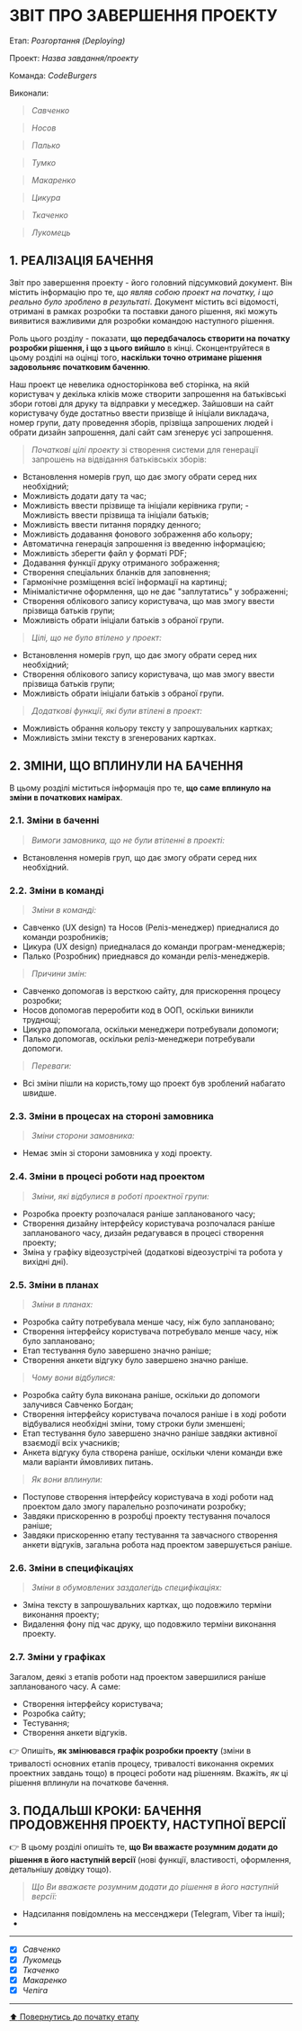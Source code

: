 ﻿# ЗВІТ ПРО ЗАВЕРШЕННЯ ПРОЕКТУ

Етап: *Розгортання (Deploying)*

Проект: *Назва завдання/проекту*

Команда: *CodeBurgers*

Виконали:
>*Савченко*

>*Носов*

>*Палько*

>*Тумко*

>*Макаренко*

>*Цикура*

>*Ткаченко* 

>*Лукомець*

##  **1. РЕАЛІЗАЦІЯ БАЧЕННЯ**

Звіт про завершення проекту - його головний підсумковий документ. Він містить інформацію про те, *що являв собою проект на початку, і що реально було зроблено в результаті*. Документ містить всі відомості, отримані в рамках розробки та поставки даного рішення, які можуть виявитися важливими для розробки командою наступного рішення. 

Роль цього розділу - показати, **що передбачалось створити на початку розробки рішення, і що з цього вийшло** в кінці. Сконцентруйтеся в цьому розділі на оцінці того, **наскільки точно отримане рішення задовольняє початковим баченню**.

Наш проект це невелика односторінкова веб сторінка, на якій користувач у декілька кліків може створити запрошення на батьківські збори готові для друку та відправки у меседжер. Зайшовши на сайт користувачу буде достатньо ввести призвіще й ініціали викладача, номер групи, дату проведення зборів, прізвіща запрошених людей і обрати дизайн запрошення, далі сайт сам згенерує усі запрошення.

>*Початкові цілі проекту* зі створення системи для генерації запрошень на відвідання батьківськіх зборів: 
- Встановлення номерів груп, що дає змогу обрати серед них необхідний; 
- Можливість додати дату та час;
- Можливість ввести прізвище та ініціали керівника групи; - Можливість ввести прізвища та ініціали батьків;
- Можливість ввести питання порядку денного;
- Можливість додавання фонового зображення або кольору;
- Автоматична генерація запрошення із введенню інформацією;
- Можливість зберегти файл у форматі PDF;
- Додавання функції друку отриманого зображення;
- Створення спеціальних бланків для заповнення;
- Гармонічне розміщення всієї інформації на картинці;
- Мінімалістичне оформлення, що не дає "заплутатись" у зображенні;
- Створення облікового запису користувача, що мав змогу ввести прізвища батьків групи;
- Можливість обрати ініціали батьків з обраної групи.

>*Цілі, що не було втілено у проект:*
- Встановлення номерів груп, що дає змогу обрати серед них необхідний;
- Створення облікового запису користувача, що мав змогу ввести прізвища батьків групи;
- Можливість обрати ініціали батьків з обраної групи.

>*Додаткові функції, які були втілені в проект:*
- Можливість обрання кольору тексту у запрошувальних картках;
- Можливість зміни тексту в згенерованих картках.

##  **2. ЗМІНИ, ЩО ВПЛИНУЛИ НА БАЧЕННЯ**
В цьому розділі міститься інформація про те, **що саме вплинуло на зміни в початкових намірах**. 
   
### **2.1. Зміни в баченні**

>*Вимоги замовника, що не були втіленні в проекті:*
- Встановлення номерів груп, що дає змогу обрати серед них необхідний.

### **2.2. Зміни в команді**

>*Зміни в команді:*
- Савченко (UX design) та Носов (Реліз-менеджер) приедналися до команди розробників;
- Цикура (UX design) приедналася до команди програм-менеджерів;
- Палько (Розробник) приеднався до команди реліз-менеджерів.
   
>*Причини змін:*
- Савченко допомогав із версткою сайту, для прискорення процесу розробки;
- Носов допомогав переробити код в ООП, оскільки виникли труднощі;
- Цикура допомогала, оскільки менеджери потребували допомоги;
- Палько допомогав, оскільки реліз-менеджери потребували допомоги.

>*Переваги:*
- Всі зміни пішли на користь,тому що проект був зроблений набагато швидше.
   
###  **2.3. Зміни в процесах на стороні замовника** 

>*Зміни сторони замовника:*
- Немає змін зі сторони замовника у ході проекту.

###  **2.4. Зміни в процесі роботи над проектом**

>*Зміни, які відбулися в роботі проектної групи:*
- Розробка проекту розпочалася раніше запланованого часу;
- Створення дизайну інтерфейсу користувача розпочалася раніше запланованого часу, дизайн редагувався в процесі створення проекту;
- Зміна у графіку відеозустрічей (додаткові відеозустрічі та робота у вихідні дні).

###  **2.5. Зміни в планах**

>*Зміни в планах:*
- Розробка сайту потребувала менше часу, ніж було заплановано;
- Створення інтерфейсу користувача потребувало менше часу, ніж було заплановано;
- Етап тестування було завершено значно раніше;
- Створення анкети відгуку було завершено значно раніше.
  
>*Чому вони відбулися:*
- Розробка сайту була виконана раніше, оскільки до допомоги залучився Савченко Богдан;
- Створення інтерфейсу користувача почалося раніше і в ході роботи відбувалися необхідні зміни, тому строки були зменшені;
- Етап тестування було завершено значно раніше завдяки активної взаємодії всіх учасників;
- Анкета відгуку була створена раніше, оскільки члени команди вже мали варіанти ймовливих питань.
   
>*Як вони вплинули:*
- Поступове створення інтерфейсу користувача в ході роботи над проектом дало змогу паралельно розпочинати розробку;
- Завдяки прискоренню в розробці проекту тестування почалося раніше;
- Завдяки прискоренню етапу тестування та завчасного створення анкети відгуків, загальна робота над проектом завершується раніше.
   

###  **2.6. Зміни в специфікаціях**

>*Зміни в обумовлених заздалегідь специфікаціях:*
- Зміна тексту в запрошувальних картках, що подовжило терміни виконання проекту;
- Видалення фону під час друку, що подовжило терміни виконання проекту.

###  **2.7. Зміни у графіках**

Загалом, деякі з етапів роботи над проектом завершилися раніше запланованого часу. А саме:
- Створення інтерфейсу користувача;
- Розробка сайту;
- Тестування;
- Створення анкети відгуків.

:point_right: Опишіть, **як змінювався графік розробки проекту** (зміни в тривалості основних етапів процесу, тривалості виконання окремих проектних завдань тощо) в процесі роботи над рішенням. Вкажіть, *як* ці рішення вплинули на початкове бачення.

## **3. ПОДАЛЬШІ КРОКИ: БАЧЕННЯ ПРОДОВЖЕННЯ ПРОЕКТУ, НАСТУПНОЇ ВЕРСІЇ**

:point_right: В цьому розділі опишіть те, **що Ви вважаєте розумним додати до рішення в його наступній версії** (нові функції, властивості, оформлення, детальнішу довідку тощо).
>*Що Ви вважаєте розумним додати до рішення в його наступній версії:*
- Надсилання повідомлень на мессенджери (Telegram, Viber та інші);
- 

---

- [X] *Савченко*
- [x] *Лукомець*
- [x] *Ткаченко*
- [x] *Макаренко*
- [x] *Чепіга*

---
[:arrow_up: Повернутись до початку етапу](/docs/5.Deploying/README.md)



